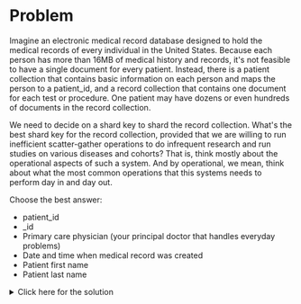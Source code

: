 # Problem
Imagine an electronic medical record database designed to hold the medical records of every individual in the United States. Because each person has more than 16MB of medical history and records, it's not feasible to have a single document for every patient. Instead, there is a patient collection that contains basic information on each person and maps the person to a patient_id, and a record collection that contains one document for each test or procedure. One patient may have dozens or even hundreds of documents in the record collection.

We need to decide on a shard key to shard the record collection. What's the best shard key for the record collection, provided that we are willing to run inefficient scatter-gather operations to do infrequent research and run studies on various diseases and cohorts? That is, think mostly about the operational aspects of such a system. And by operational, we mean, think about what the most common operations that this systems needs to perform day in and day out.

Choose the best answer:
 - patient_id
 - _id
 - Primary care physician (your principal doctor that handles everyday problems)
 - Date and time when medical record was created
 - Patient first name
 - Patient last name

<details>
  <summary>Click here for the solution</summary>
    <ul>
      <li>patient_id</li>
	</ul>
</details>